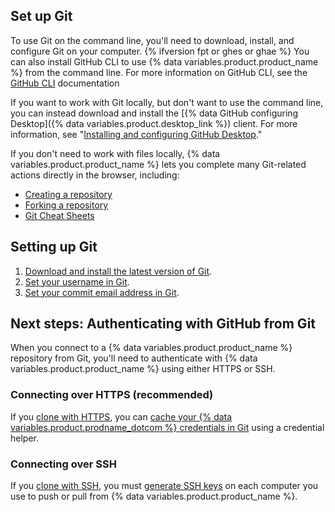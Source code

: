 ## Set up Git

To use Git on the command line, you'll need to download, install, and configure Git on your computer. {% ifversion fpt or ghes or ghae %} You can also install GitHub CLI to use {% data variables.product.product_name %} from the command line. For more information on GitHub CLI, see the [GitHub CLI](https://cli.github.com/manual/) documentation

If you want to work with Git locally, but don't want to use the command line, you can instead download and install the [{% data GitHub configuring Desktop]({% data variables.product.desktop_link %}) client.  For more information, see "[Installing and configuring GitHub Desktop](/desktop/installing-and-configuring-github-desktop/)."

If you don't need to work with files locally, {% data variables.product.product_name %} lets you complete many Git-related actions directly in the browser, including:

- [Creating a repository](create-a-repo.md)
- [Forking a repository](fork-a-repo.md)
- [Git Cheat Sheets](git-cheatsheats.md)

## Setting up Git

1. [Download and install the latest version of Git](https://git-scm.com/downloads).
2. [Set your username in Git](/github/getting-started-with-github/setting-your-username-in-git).
3. [Set your commit email address in Git](/articles/setting-your-commit-email-address).

## Next steps: Authenticating with GitHub from Git

When you connect to a {% data variables.product.product_name %} repository from Git, you'll need to authenticate with {% data variables.product.product_name %} using either HTTPS or SSH.

### Connecting over HTTPS (recommended)

If you [clone with HTTPS](/github/getting-started-with-github/about-remote-repositories/#cloning-with-https-urls), you can [cache your {% data variables.product.prodname_dotcom %} credentials in Git](/github/getting-started-with-github/caching-your-github-credentials-in-git) using a credential helper.

### Connecting over SSH

If you [clone with SSH](/github/getting-started-with-github/about-remote-repositories/#cloning-with-ssh-urls), you must [generate SSH keys](/articles/generating-a-new-ssh-key-and-adding-it-to-the-ssh-agent) on each computer you use to push or pull from {% data variables.product.product_name %}.

